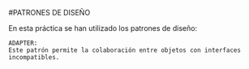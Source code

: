 #PATRONES DE DISEÑO

En esta práctica se han utilizado los patrones de diseño:

	ADAPTER:
	Este patrón permite la colaboración entre objetos con interfaces incompatibles.